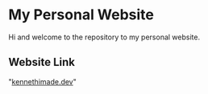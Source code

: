 # My Personal Website

Hi and welcome to the repository to my personal website.

## Website Link
"[kennethimade.dev](https://www.kenenthimade.dev)"

